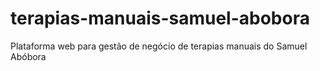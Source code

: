 # terapias-manuais-samuel-abobora
Plataforma web para gestão de negócio de terapias manuais do Samuel Abóbora 
